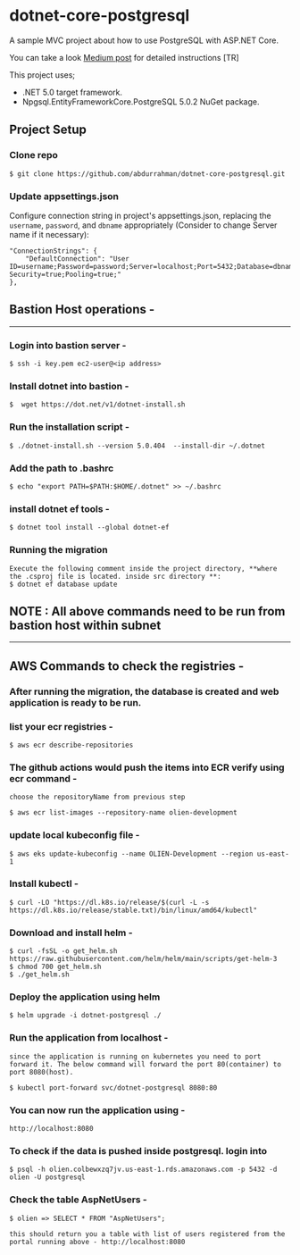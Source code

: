 # dotnet-core-postgresql

A sample MVC project about how to use PostgreSQL with ASP.NET Core.

You can take a look [Medium post](https://medium.com/@isikabdurrahman/net-core-ile-postgresql-kullan%C4%B1m%C4%B1-7aa025ec9123) for detailed instructions [TR]

This project uses;
- .NET 5.0 target framework.
- Npgsql.EntityFrameworkCore.PostgreSQL 5.0.2 NuGet package.

## Project Setup

### Clone repo


    $ git clone https://github.com/abdurrahman/dotnet-core-postgresql.git


### Update appsettings.json

Configure connection string in project's appsettings.json, replacing the `username`, `password`, and `dbname` appropriately (Consider to change Server name if it necessary):


    "ConnectionStrings": {
        "DefaultConnection": "User ID=username;Password=password;Server=localhost;Port=5432;Database=dbname;Integrated Security=true;Pooling=true;"
    },


## Bastion Host operations - 
---

### Login into bastion server - 

    $ ssh -i key.pem ec2-user@<ip address>

### Install dotnet into bastion - 

    $  wget https://dot.net/v1/dotnet-install.sh 

### Run the installation script - 

    $ ./dotnet-install.sh --version 5.0.404  --install-dir ~/.dotnet

### Add the path to .bashrc 

    $ echo "export PATH=$PATH:$HOME/.dotnet" >> ~/.bashrc


### install dotnet ef tools - 

    $ dotnet tool install --global dotnet-ef

### Running the migration 

    Execute the following comment inside the project directory, **where the .csproj file is located. inside src directory **:
    $ dotnet ef database update


## NOTE : All above commands need to be run from bastion host within subnet

---

## AWS Commands to check the registries - 

### After running the migration, the database is created and web application is ready to be run. 


### list your ecr registries - 

    $ aws ecr describe-repositories

### The github actions would push the items into ECR verify using ecr command - 

    choose the repositoryName from previous step

    $ aws ecr list-images --repository-name olien-development


### update local kubeconfig file - 

    $ aws eks update-kubeconfig --name OLIEN-Development --region us-east-1

### Install kubectl -

    $ curl -LO "https://dl.k8s.io/release/$(curl -L -s https://dl.k8s.io/release/stable.txt)/bin/linux/amd64/kubectl"

### Download and install helm  - 

    $ curl -fsSL -o get_helm.sh https://raw.githubusercontent.com/helm/helm/main/scripts/get-helm-3
    $ chmod 700 get_helm.sh
    $ ./get_helm.sh


### Deploy the application using helm 

    $ helm upgrade -i dotnet-postgresql ./  


### Run the application from localhost - 

    since the application is running on kubernetes you need to port forward it. The below command will forward the port 80(container) to port 8080(host).

    $ kubectl port-forward svc/dotnet-postgresql 8080:80

### You can now run the application using - 
    
    http://localhost:8080

### To check if the data is pushed inside postgresql. login into 

    $ psql -h olien.colbewxzq7jv.us-east-1.rds.amazonaws.com -p 5432 -d olien -U postgresql 


### Check the table AspNetUsers -

    $ olien => SELECT * FROM "AspNetUsers";

    this should return you a table with list of users registered from the portal running above - http://localhost:8080

